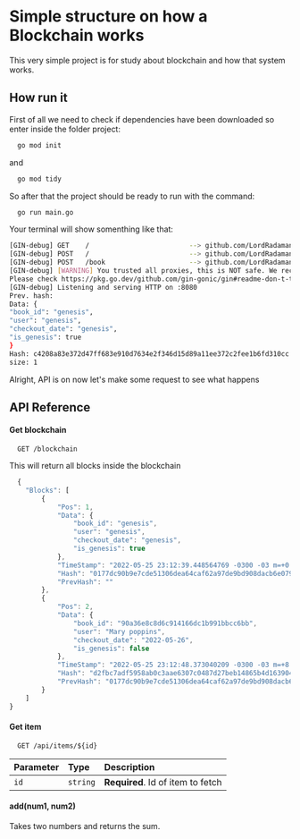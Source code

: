 
# Simple structure on how a Blockchain works

This very simple project is for study about blockchain and how that system works.


## How run it

First of all we need to check if dependencies have been downloaded so 
enter inside the folder project:

```bash
  go mod init
```
and
```bash
  go mod tidy
```
So after that the project should be ready to run with the command:

```bash
  go run main.go
```

Your terminal will show somenthing like that:

```bash
[GIN-debug] GET    /                         --> github.com/LordRadamanthys/blockchain_golang/src/application/ports.BlockchainController.GetBlockchain-fm (3 handlers)
[GIN-debug] POST   /                         --> github.com/LordRadamanthys/blockchain_golang/src/application/ports.BlockchainController.WriteBlockchain-fm (3 handlers)
[GIN-debug] POST   /book                     --> github.com/LordRadamanthys/blockchain_golang/src/application/ports.BlockchainController.NewBook-fm (3 handlers)
[GIN-debug] [WARNING] You trusted all proxies, this is NOT safe. We recommend you to set a value.
Please check https://pkg.go.dev/github.com/gin-gonic/gin#readme-don-t-trust-all-proxies for details.
[GIN-debug] Listening and serving HTTP on :8080
Prev. hash: 
Data: {
"book_id": "genesis",
"user": "genesis",
"checkout_date": "genesis",
"is_genesis": true
}
Hash: c4208a83e372d47ff683e910d7634e2f346d15d89a11ee372c2fee1b6fd310cc
size: 1
```
Alright, API is on now let's make some request to see what happens


## API Reference

#### Get blockchain

```http
  GET /blockchain
```
This will return all blocks inside the blockchain

```javascript
  {
	"Blocks": [
		{
			"Pos": 1,
			"Data": {
				"book_id": "genesis",
				"user": "genesis",
				"checkout_date": "genesis",
				"is_genesis": true
			},
			"TimeStamp": "2022-05-25 23:12:39.448564769 -0300 -03 m=+0.001742821",
			"Hash": "0177dc90b9e7cde51306dea64caf62a97de9bd908dacb6e07985ca59662a42a9",
			"PrevHash": ""
		},
		{
			"Pos": 2,
			"Data": {
				"book_id": "90a36e8c8d6c914166dc1b991bbcc6bb",
				"user": "Mary poppins",
				"checkout_date": "2022-05-26",
				"is_genesis": false
			},
			"TimeStamp": "2022-05-25 23:12:48.373040209 -0300 -03 m=+8.926218281",
			"Hash": "d2fbc7adf5958ab0c3aae6307c0487d27beb14865b4d16390452c1de95740845",
			"PrevHash": "0177dc90b9e7cde51306dea64caf62a97de9bd908dacb6e07985ca59662a42a9"
		}
	]
}
```

#### Get item

```http
  GET /api/items/${id}
```

| Parameter | Type     | Description                       |
| :-------- | :------- | :-------------------------------- |
| `id`      | `string` | **Required**. Id of item to fetch |

#### add(num1, num2)

Takes two numbers and returns the sum.

